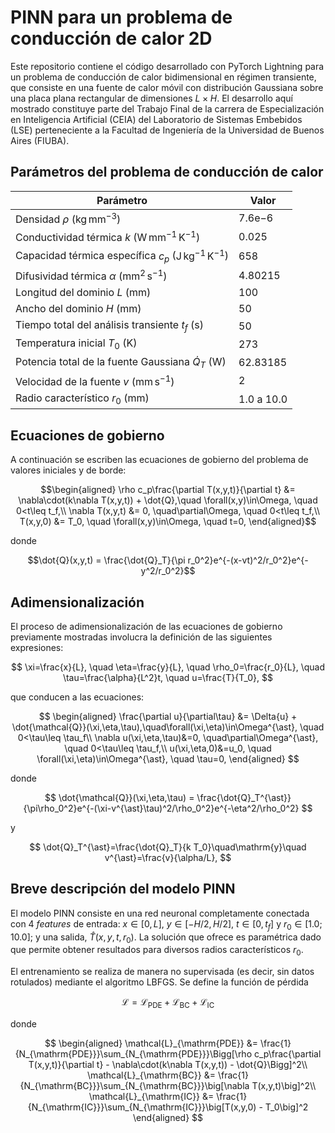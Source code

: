 # PINN para un problema de conducción de calor 2D

Este repositorio contiene el código desarrollado con PyTorch Lightning para un problema de conducción de calor bidimensional en régimen transiente, que consiste en una fuente de calor móvil con distribución Gaussiana sobre una placa plana rectangular de dimensiones $L\times H$. El desarrollo aquí mostrado constituye parte del Trabajo Final de la carrera de Especialización en Inteligencia Artificial (CEIA) del Laboratorio de Sistemas Embebidos (LSE) perteneciente a la Facultad de Ingeniería de la Universidad de Buenos Aires (FIUBA). 


## Parámetros del problema de conducción de calor

Parámetro | Valor |
----------- | ----------- |
Densidad $\rho$ ($\mathrm{kg\,mm^{-3}}$) | $7.6\mathrm{e}{-6}$
Conductividad térmica $k$ ($\mathrm{W\, mm^{-1}\,K^{-1}}$) |$0.025$
Capacidad térmica específica $c_p$ ($\mathrm{J\, kg^{-1}\,K^{-1}}$) | $658$
Difusividad térmica $\alpha$ ($\mathrm{mm}^2\,\mathrm{s}^{-1}$) | $4.80215$
Longitud del dominio $L$ ($\mathrm{mm}$) | $100$
Ancho del dominio $H$ ($\mathrm{mm}$) | $50$
Tiempo total del análisis transiente $t_f$ ($\mathrm{s}$) | $50$
Temperatura inicial $T_0$ (K) | $273$
Potencia total de la fuente Gaussiana $\dot{Q}_T$ ($\mathrm{W}$) | $62.83185$
Velocidad de la fuente $v$ ($\mathrm{mm\, s^{-1}}$) | $2$
Radio característico $r_0$ ($\mathrm{mm}$) | $1.0$ a $10.0$


## Ecuaciones de gobierno

A continuación se escriben las ecuaciones de gobierno del problema de valores iniciales y de borde:
```math
\begin{aligned}
\rho c_p\frac{\partial T(x,y,t)}{\partial t} &= \nabla\cdot(k\nabla T(x,y,t)) + \dot{Q},\quad \forall(x,y)\in\Omega, \quad 0<t\leq t_f,\\
\nabla T(x,y,t) &= 0, \quad\partial\Omega, \quad 0<t\leq t_f,\\
T(x,y,0) &= T_0, \quad \forall(x,y)\in\Omega, \quad t=0,
\end{aligned}
```

donde
```math
\dot{Q}(x,y,t) = \frac{\dot{Q}_T}{\pi r_0^2}e^{-(x-vt)^2/r_0^2}e^{-y^2/r_0^2}
```


## Adimensionalización

El proceso de adimensionalización de las ecuaciones de gobierno previamente mostradas involucra la definición de las siguientes expresiones:

$$
\xi=\frac{x}{L}, \quad \eta=\frac{y}{L}, \quad \rho_0=\frac{r_0}{L}, \quad \tau=\frac{\alpha}{L^2}t, \quad u=\frac{T}{T_0},
$$

que conducen a las ecuaciones:

$$
\begin{aligned}
\frac{\partial u}{\partial\tau} &= \Delta{u} + \dot{\mathcal{Q}}(\xi,\eta,\tau),\quad\forall(\xi,\eta)\in\Omega^{\ast}, \quad 0<\tau\leq \tau_f\\
\nabla u(\xi,\eta,\tau)&=0, \quad\partial\Omega^{\ast}, \quad 0<\tau\leq \tau_f,\\
u(\xi,\eta,0)&=u_0, \quad \forall(\xi,\eta)\in\Omega^{\ast}, \quad \tau=0,
\end{aligned}
$$

donde 

$$
\dot{\mathcal{Q}}(\xi,\eta,\tau) = \frac{\dot{Q}_T^{\ast}}{\pi\rho_0^2}e^{-(\xi-v^{\ast}\tau)^2/\rho_0^2}e^{-\eta^2/\rho_0^2}
$$

y

$$
\dot{Q}_T^{\ast}=\frac{\dot{Q}_T}{k T_0}\quad\mathrm{y}\quad v^{\ast}=\frac{v}{\alpha/L},
$$


## Breve descripción del modelo PINN

El modelo PINN consiste en una red neuronal completamente conectada con 4 *features* de entrada: $x\in[0,L]$, $y\in[-H/2, H/2]$, $t\in[0, t_f]$ y $r_0\in[1.0; 10.0]$; y una salida, $\hat{T}(x,y,t,r_0)$. La solución que ofrece es paramétrica dado que permite obtener resultados para diversos radios característicos $r_0$.

El entrenamiento se realiza de manera no supervisada (es decir, sin datos rotulados) mediante el algoritmo LBFGS. Se define la función de pérdida

$$
\mathcal{L} = \mathcal{L}_{\mathrm{PDE}} + \mathcal{L}_{\mathrm{BC}} + \mathcal{L}_{\mathrm{IC}}
$$

donde 

$$
\begin{aligned}
\mathcal{L}_{\mathrm{PDE}} &= \frac{1}{N_{\mathrm{PDE}}}\sum_{N_{\mathrm{PDE}}}\Bigg[\rho c_p\frac{\partial T(x,y,t)}{\partial t} - \nabla\cdot(k\nabla T(x,y,t)) - \dot{Q}\Bigg]^2\\
\mathcal{L}_{\mathrm{BC}} &= \frac{1}{N_{\mathrm{BC}}}\sum_{N_{\mathrm{BC}}}\big[\nabla T(x,y,t)\big]^2\\
\mathcal{L}_{\mathrm{IC}} &= \frac{1}{N_{\mathrm{IC}}}\sum_{N_{\mathrm{IC}}}\big[T(x,y,0) - T_0\big]^2
\end{aligned}
$$
